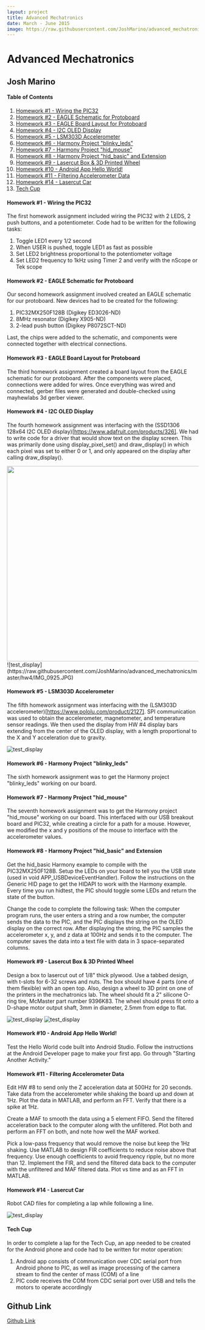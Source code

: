 ```yaml
---
layout: project
title: Advanced Mechatronics
date: March - June 2015
image: https://raw.githubusercontent.com/JoshMarino/advanced_mechatronics/master/hw5/acceleration_values.JPG
---
```


Advanced Mechatronics
=============================================

Josh Marino 
---------------------------------------------


#### Table of Contents ####
1. [Homework #1 - Wiring the PIC32](#hw1)
2. [Homework #2 - EAGLE Schematic for Protoboard](#hw2)
3. [Homework #3 - EAGLE Board Layout for Protoboard](#hw3)
4. [Homework #4 - I2C OLED Display](#hw4)
5. [Homework #5 - LSM303D Accelerometer](#hw5)
6. [Homework #6 - Harmony Project "blinky_leds"](#hw6)
7. [Homework #7 - Harmony Project "hid_mouse"](#hw7)
8. [Homework #8 - Harmony Project "hid_basic" and Extension](#hw8)
9. [Homework #9 - Lasercut Box & 3D Printed Wheel](#hw9)
10. [Homework #10 - Android App Hello World!](#hw10)
11. [Homework #11 - Filtering Accelerometer Data](#hw11)
12. [Homework #14 - Lasercut Car](#hw14)
13. [Tech Cup](#tech_cup)


#### Homework #1 - Wiring the PIC32 <a name="hw1"></a>
The first homework assignment included wiring the PIC32 with 2 LEDS, 2 push buttons, and a potentiometer. Code had to be written for the following tasks:

1. Toggle LED1 every 1/2 second
2. When USER is pushed, toggle LED1 as fast as possible
3. Set LED2 brightness proportional to the potentiometer voltage
4. Set LED2 frequency to 1kHz using Timer 2 and verify with the nScope or Tek scope


#### Homework #2 - EAGLE Schematic for Protoboard <a name="hw2"></a>
Our second homework assignment involved created an EAGLE schematic for our protoboard. New devices had to be created for the following:

1. PIC32MX250F128B (Digikey ED3026-ND)
2. 8MHz resonator (Digikey X905-ND)
3. 2-lead push button (Digikey P8072SCT-ND)

Last, the chips were added to the schematic, and components were connected together with electrical connections.


#### Homework #3 - EAGLE Board Layout for Protoboard <a name="hw3"></a>
The third homework assignment created a board layout from the EAGLE schematic for our protoboard. After the components were placed, connections were added for wires. Once everything was wired and connected, gerber files were generated and double-checked using mayhewlabs 3d gerber viewer.


#### Homework #4 - I2C OLED Display <a name="hw4"></a>
The fourth homework assignment was interfacing with the (SSD1306 128x64 I2C OLED display)[https://www.adafruit.com/products/326]. We had to write code for a driver that would show text on the display screen. This was primarily done using display_pixel_set() and draw_display() in which each pixel was set to either 0 or 1, and only appeared on the display after calling draw_display().

<img src="https://raw.githubusercontent.com/JoshMarino/advanced_mechatronics/master/hw4/IMG_0925.JPG" width="512">
![test_display](https://raw.githubusercontent.com/JoshMarino/advanced_mechatronics/master/hw4/IMG_0925.JPG)


#### Homework #5 - LSM303D Accelerometer <a name="hw5"></a>
The fifth homework assignment was interfacing with the (LSM303D accelerometer)[https://www.pololu.com/product/2127]. SPI communication was used to obtain the accelerometer, magnetometer, and temperature sensor readings. We then used the display from HW #4 display bars extending from the center of the OLED display, with a length proportional to the X and Y acceleration due to gravity.

![test_display](https://raw.githubusercontent.com/JoshMarino/advanced_mechatronics/master/hw5/acceleration_values.JPG)


#### Homework #6 - Harmony Project "blinky_leds" <a name="hw6"></a>
The sixth homework assignment was to get the Harmony project "blinky_leds" working on our board.


#### Homework #7 - Harmony Project "hid_mouse" <a name="hw7"></a>
The seventh homework assignment was to get the Harmony project "hid_mouse" working on our board. This interfaced with our USB breakout board and PIC32, while creating a circle for a path for a mouse. However, we modified the x and y positions of the mouse to interface with the accelerometer values.


#### Homework #8 - Harmony Project "hid_basic" and Extension <a name="hw8"></a>
Get the hid_basic Harmony example to compile with the PIC32MX250F128B. Setup the LEDs on your board to tell you the USB state (used in void APP_USBDeviceEventHandler). Follow the instructions on the Generic HID page to get the HIDAPI to work with the Harmony example. Every time you run hidtest, the PIC should toggle some LEDs and return the state of the button.

Change the code to complete the following task: When the computer program runs, the user enters a string and a row number, the computer sends the data to the PIC, and the PIC displays the string on the OLED display on the correct row. After displaying the string, the PIC samples the accelerometer x, y, and z data at 100Hz and sends it to the computer. The computer saves the data into a text file with data in 3 space-separated columns.


#### Homework #9 - Lasercut Box & 3D Printed Wheel <a name="hw9"></a>
Design a box to lasercut out of 1/8" thick plywood. Use a tabbed design, with t-slots for 6-32 screws and nuts. The box should have 4 parts (one of them flexible) with an open top. Also, design a wheel to 3D print on one of the printers in the mechatronics lab. The wheel should fit a 2" silicone O-ring tire, McMaster part number 9396K83. The wheel should press fit onto a D-shape motor output shaft, 3mm in diameter, 2.5mm from edge to flat.

![test_display](https://raw.githubusercontent.com/JoshMarino/advanced_mechatronics/master/hw9/assembly.png)
![test_display](https://raw.githubusercontent.com/JoshMarino/advanced_mechatronics/master/hw9/wheel.png)


#### Homework #10 - Android App Hello World! <a name="hw10"></a>
Test the Hello World code built into Android Studio. Follow the instructions at the Android Developer page to make your first app. Go through "Starting Another Activity."


#### Homework #11 - Filtering Accelerometer Data <a name="hw11"></a>
Edit HW #8 to send only the Z acceleration data at 500Hz for 20 seconds. Take data from the accelerometer while shaking the board up and down at 1Hz. Plot the data in MATLAB, and perform an FFT. Verify that there is a spike at 1Hz.

Create a MAF to smooth the data using a 5 element FIFO. Send the filtered acceleration back to the computer along with the unfiltered. Plot both and perform an FFT on both, and note how well the MAF worked.

Pick a low-pass frequency that would remove the noise but keep the 1Hz shaking. Use MATLAB to design FIR coefficients to reduce noise above that frequency. Use enough coefficients to avoid frequency ripple, but no more than 12. Implement the FIR, and send the filtered data back to the computer with the unfiltered and MAF filtered data. Plot vs time and as an FFT in MATLAB.


#### Homework #14 - Lasercut Car <a name="hw14"></a>
Robot CAD files for completing a lap while following a line.

![test_display](https://raw.githubusercontent.com/JoshMarino/advanced_mechatronics/master/hw14/car_assembly.png)


#### Tech Cup <a name="tech_cup"></a>
In order to complete a lap for the Tech Cup, an app needed to be created for the Android phone and code had to be written for motor operation: 

1. Android app consists of communication over CDC serial port from Android phone to PIC, as well as image processing of the camera stream to find the center of mass (COM) of a line
2. PIC code receives the COM from CDC serial port over USB and tells the motors to operate accordingly


## Github Link

[Github Link](https://github.com/JoshMarino/advanced_mechatronics)
